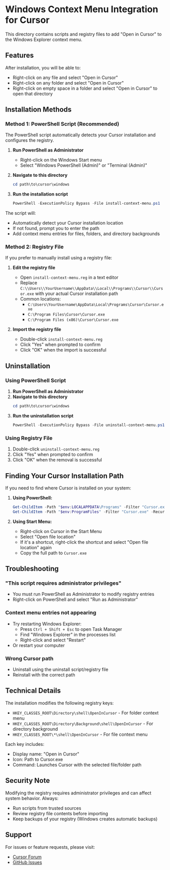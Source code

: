 # Windows Context Menu Integration for Cursor

This directory contains scripts and registry files to add "Open in Cursor" to the Windows Explorer context menu.

## Features

After installation, you will be able to:
- Right-click on any file and select "Open in Cursor"
- Right-click on any folder and select "Open in Cursor"
- Right-click on empty space in a folder and select "Open in Cursor" to open that directory

## Installation Methods

### Method 1: PowerShell Script (Recommended)

The PowerShell script automatically detects your Cursor installation and configures the registry.

1. **Run PowerShell as Administrator**
   - Right-click on the Windows Start menu
   - Select "Windows PowerShell (Admin)" or "Terminal (Admin)"

2. **Navigate to this directory**
   ```powershell
   cd path\to\cursor\windows
   ```

3. **Run the installation script**
   ```powershell
   PowerShell -ExecutionPolicy Bypass -File install-context-menu.ps1
   ```

The script will:
- Automatically detect your Cursor installation location
- If not found, prompt you to enter the path
- Add context menu entries for files, folders, and directory backgrounds

### Method 2: Registry File

If you prefer to manually install using a registry file:

1. **Edit the registry file**
   - Open `install-context-menu.reg` in a text editor
   - Replace `C:\\Users\\YourUsername\\AppData\\Local\\Programs\\Cursor\\Cursor.exe` with your actual Cursor installation path
   - Common locations:
     - `C:\Users\YourUsername\AppData\Local\Programs\Cursor\Cursor.exe`
     - `C:\Program Files\Cursor\Cursor.exe`
     - `C:\Program Files (x86)\Cursor\Cursor.exe`

2. **Import the registry file**
   - Double-click `install-context-menu.reg`
   - Click "Yes" when prompted to confirm
   - Click "OK" when the import is successful

## Uninstallation

### Using PowerShell Script

1. **Run PowerShell as Administrator**
2. **Navigate to this directory**
   ```powershell
   cd path\to\cursor\windows
   ```
3. **Run the uninstallation script**
   ```powershell
   PowerShell -ExecutionPolicy Bypass -File uninstall-context-menu.ps1
   ```

### Using Registry File

1. Double-click `uninstall-context-menu.reg`
2. Click "Yes" when prompted to confirm
3. Click "OK" when the removal is successful

## Finding Your Cursor Installation Path

If you need to find where Cursor is installed on your system:

1. **Using PowerShell:**
   ```powershell
   Get-ChildItem -Path "$env:LOCALAPPDATA\Programs" -Filter "Cursor.exe" -Recurse -ErrorAction SilentlyContinue
   Get-ChildItem -Path "$env:ProgramFiles" -Filter "Cursor.exe" -Recurse -ErrorAction SilentlyContinue
   ```

2. **Using Start Menu:**
   - Right-click on Cursor in the Start Menu
   - Select "Open file location"
   - If it's a shortcut, right-click the shortcut and select "Open file location" again
   - Copy the full path to `Cursor.exe`

## Troubleshooting

### "This script requires administrator privileges"
- You must run PowerShell as Administrator to modify registry entries
- Right-click on PowerShell and select "Run as Administrator"

### Context menu entries not appearing
- Try restarting Windows Explorer:
  - Press `Ctrl + Shift + Esc` to open Task Manager
  - Find "Windows Explorer" in the processes list
  - Right-click and select "Restart"
- Or restart your computer

### Wrong Cursor path
- Uninstall using the uninstall script/registry file
- Reinstall with the correct path

## Technical Details

The installation modifies the following registry keys:

- `HKEY_CLASSES_ROOT\Directory\shell\OpenInCursor` - For folder context menu
- `HKEY_CLASSES_ROOT\Directory\Background\shell\OpenInCursor` - For directory background
- `HKEY_CLASSES_ROOT\*\shell\OpenInCursor` - For file context menu

Each key includes:
- Display name: "Open in Cursor"
- Icon: Path to Cursor.exe
- Command: Launches Cursor with the selected file/folder path

## Security Note

Modifying the registry requires administrator privileges and can affect system behavior. Always:
- Run scripts from trusted sources
- Review registry file contents before importing
- Keep backups of your registry (Windows creates automatic backups)

## Support

For issues or feature requests, please visit:
- [Cursor Forum](https://forum.cursor.com/)
- [GitHub Issues](https://github.com/getcursor/cursor/issues)
